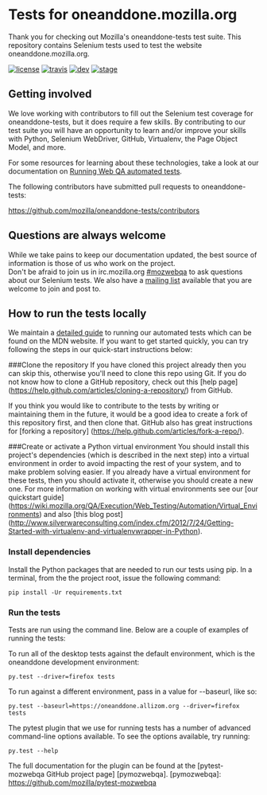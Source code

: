 Tests for oneanddone.mozilla.org
================================

Thank you for checking out Mozilla's oneanddone-tests test suite.
This repository contains Selenium tests used to test the website oneanddone.mozilla.org.

[![license](https://img.shields.io/badge/license-MPL%202.0-blue.svg)](https://github.com/mozilla/oneanddone-tests/blob/master/LICENSE)
[![travis](https://img.shields.io/travis/mozilla/oneanddone-tests.svg?label=travis)](http://travis-ci.org/mozilla/oneanddone-tests/)
[![dev](https://img.shields.io/jenkins/s/https/webqa-ci.mozilla.com/oneanddone.dev.svg?label=dev)](https://webqa-ci.mozilla.com/job/oneanddone.dev/)
[![stage](https://img.shields.io/jenkins/s/https/webqa-ci.mozilla.com/oneanddone.stage.svg?label=stage)](https://webqa-ci.mozilla.com/job/oneanddone.stage/)

Getting involved
----------------

We love working with contributors to fill out the Selenium test coverage for oneanddone-tests,
but it does require a few skills.
By contributing to our test suite you will have an opportunity to learn and/or improve your
skills with Python, Selenium WebDriver, GitHub, Virtualenv, the Page Object Model, and more.

For some resources for learning about these technologies, take a look at our documentation on 
[Running Web QA automated tests][runningtests].

[runningtests]: https://developer.mozilla.org/en-US/docs/Mozilla/QA/Running_Web_QA_automated_tests

The following contributors have submitted pull requests to oneanddone-tests:

https://github.com/mozilla/oneanddone-tests/contributors

Questions are always welcome
----------------------------
While we take pains to keep our documentation updated, the best source of information is those 
of us who work on the project.  
Don't be afraid to join us in irc.mozilla.org [#mozwebqa][mozwebqa] to ask questions about our 
Selenium tests.
We also have a [mailing list][mailing_list] available that you are welcome to join and post to.

[mozwebqa]:http://widget01.mibbit.com/?settings=1b10107157e79b08f2bf99a11f521973&server=irc.mozilla.org&channel=%23mozwebqa
[mailing_list]:https://mail.mozilla.org/listinfo/mozwebqa

How to run the tests locally
-----------------------------------------
We maintain a [detailed guide][runningtests] to running our automated tests which can be found on the MDN website.
If you want to get started quickly, you can try following the steps in our quick-start instructions below:

###Clone the repository
If you have cloned this project already then you can skip this, otherwise you'll need to clone this repo using Git.
If you do not know how to clone a GitHub repository, check out this 
[help page] (https://help.github.com/articles/cloning-a-repository/) from GitHub.

If you think you would like to contribute to the tests by writing or maintaining them in the future,
it would be a good idea to create a fork of this repository first, and then clone that.
GitHub also has great instructions for [forking a repository] (https://help.github.com/articles/fork-a-repo/).

###Create or activate a Python virtual environment
You should install this project's dependencies (which is described in the next step) into a virtual environment
in order to avoid impacting the rest of your system, and to make problem solving easier.
If you already have a virtual environment for these tests, then you should activate it, 
otherwise you should create a new one.
For more information on working with virtual environments see our 
[our quickstart guide] (https://wiki.mozilla.org/QA/Execution/Web_Testing/Automation/Virtual_Environments) 
and also [this blog post] (http://www.silverwareconsulting.com/index.cfm/2012/7/24/Getting-Started-with-virtualenv-and-virtualenvwrapper-in-Python).

### Install dependencies
Install the Python packages that are needed to run our tests using pip. In a terminal, 
from the the project root, issue the following command:

    pip install -Ur requirements.txt

### Run the tests

Tests are run using the command line. Below are a couple of examples of running the tests:

To run all of the desktop tests against the default environment, which is the oneanddone development environment:

	py.test --driver=firefox tests
	
To run against a different environment, pass in a value for --baseurl, like so:

	py.test --baseurl=https://oneanddone.allizom.org --driver=firefox tests

The pytest plugin that we use for running tests has a number of advanced command-line 
options available. To see the options available, try running:

    py.test --help

The full documentation for the plugin can be found at the [pytest-mozwebqa GitHub project page] [pymozwebqa].
[pymozwebqa]: https://github.com/mozilla/pytest-mozwebqa
